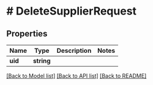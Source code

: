# # DeleteSupplierRequest

## Properties

Name | Type | Description | Notes
------------ | ------------- | ------------- | -------------
**uid** | **string** |  | 

[[Back to Model list]](../../README.md#documentation-for-models) [[Back to API list]](../../README.md#documentation-for-api-endpoints) [[Back to README]](../../README.md)


